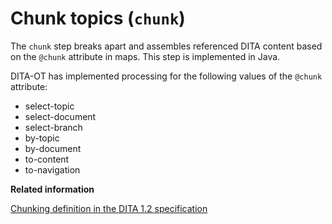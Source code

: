 # Chunk topics \(`chunk`\)

The `chunk` step breaks apart and assembles referenced DITA content based on the `@chunk` attribute in maps. This step is implemented in Java.

DITA-OT has implemented processing for the following values of the `@chunk` attribute:

-   select-topic
-   select-document
-   select-branch
-   by-topic
-   by-document
-   to-content
-   to-navigation

**Related information**  


[Chunking definition in the DITA 1.2 specification](http://docs.oasis-open.org/dita/v1.2/os/spec/archSpec/chunking.html)

